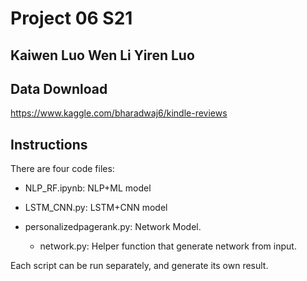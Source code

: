 # Project 06 S21
Kaiwen Luo
Wen Li
Yiren Luo
--

## Data Download
https://www.kaggle.com/bharadwaj6/kindle-reviews

## Instructions
There are four code files:

- NLP_RF.ipynb: NLP+ML model

- LSTM_CNN.py: LSTM+CNN model

- personalizedpagerank.py: Network Model. 

  - network.py: Helper function that generate network from input.
  

Each script can be run separately, and generate its own result. 
